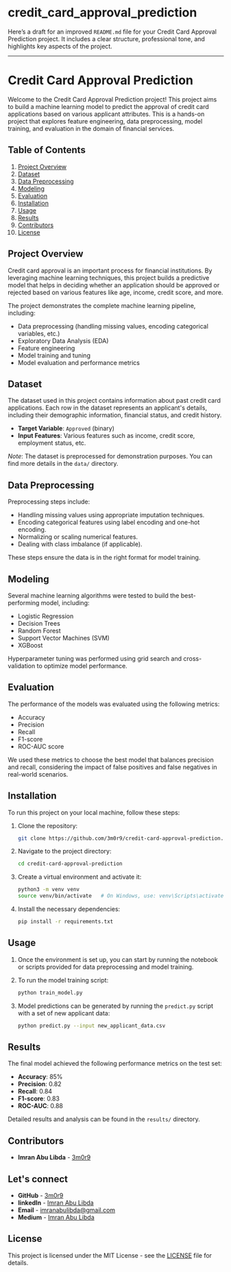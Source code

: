 # credit_card_approval_prediction
Here’s a draft for an improved `README.md` file for your Credit Card Approval Prediction project. It includes a clear structure, professional tone, and highlights key aspects of the project.

---

# Credit Card Approval Prediction

Welcome to the Credit Card Approval Prediction project! This project aims to build a machine learning model to predict the approval of credit card applications based on various applicant attributes. This is a hands-on project that explores feature engineering, data preprocessing, model training, and evaluation in the domain of financial services.

## Table of Contents

1. [Project Overview](#project-overview)
2. [Dataset](#dataset)
3. [Data Preprocessing](#data-preprocessing)
4. [Modeling](#modeling)
5. [Evaluation](#evaluation)
6. [Installation](#installation)
7. [Usage](#usage)
8. [Results](#results)
9. [Contributors](#contributors)
10. [License](#license)

## Project Overview

Credit card approval is an important process for financial institutions. By leveraging machine learning techniques, this project builds a predictive model that helps in deciding whether an application should be approved or rejected based on various features like age, income, credit score, and more.

The project demonstrates the complete machine learning pipeline, including:
- Data preprocessing (handling missing values, encoding categorical variables, etc.)
- Exploratory Data Analysis (EDA)
- Feature engineering
- Model training and tuning
- Model evaluation and performance metrics

## Dataset

The dataset used in this project contains information about past credit card applications. Each row in the dataset represents an applicant's details, including their demographic information, financial status, and credit history.

- **Target Variable**: `Approved` (binary)
- **Input Features**: Various features such as income, credit score, employment status, etc.

*Note*: The dataset is preprocessed for demonstration purposes. You can find more details in the `data/` directory.

## Data Preprocessing

Preprocessing steps include:
- Handling missing values using appropriate imputation techniques.
- Encoding categorical features using label encoding and one-hot encoding.
- Normalizing or scaling numerical features.
- Dealing with class imbalance (if applicable).

These steps ensure the data is in the right format for model training.

## Modeling

Several machine learning algorithms were tested to build the best-performing model, including:
- Logistic Regression
- Decision Trees
- Random Forest
- Support Vector Machines (SVM)
- XGBoost

Hyperparameter tuning was performed using grid search and cross-validation to optimize model performance.

## Evaluation

The performance of the models was evaluated using the following metrics:
- Accuracy
- Precision
- Recall
- F1-score
- ROC-AUC score

We used these metrics to choose the best model that balances precision and recall, considering the impact of false positives and false negatives in real-world scenarios.

## Installation

To run this project on your local machine, follow these steps:

1. Clone the repository:
   ```bash
   git clone https://github.com/3m0r9/credit-card-approval-prediction.git
   ```
2. Navigate to the project directory:
   ```bash
   cd credit-card-approval-prediction
   ```
3. Create a virtual environment and activate it:
   ```bash
   python3 -m venv venv
   source venv/bin/activate   # On Windows, use: venv\Scripts\activate
   ```
4. Install the necessary dependencies:
   ```bash
   pip install -r requirements.txt
   ```

## Usage

1. Once the environment is set up, you can start by running the notebook or scripts provided for data preprocessing and model training.

2. To run the model training script:
   ```bash
   python train_model.py
   ```

3. Model predictions can be generated by running the `predict.py` script with a set of new applicant data:
   ```bash
   python predict.py --input new_applicant_data.csv
   ```

## Results

The final model achieved the following performance metrics on the test set:
- **Accuracy**: 85%
- **Precision**: 0.82
- **Recall**: 0.84
- **F1-score**: 0.83
- **ROC-AUC**: 0.88

Detailed results and analysis can be found in the `results/` directory.

## Contributors

- **Imran Abu Libda** - [3m0r9](https://github.com/3m0r9)

## Let's connect

- **GitHub** - [3m0r9](https://github.com/3m0r9)
- **linkedIn** - [Imran Abu Libda]([https://github.com/3m0r9](https://www.linkedin.com/in/imran-abu-libda/))
- **Email** - [imranabulibda@gmail.com](mailto:imranabulibda@gmail.com)
- **Medium** - [Imran Abu Libda](https://medium.com/@imranabulibda_23845)

## License

This project is licensed under the MIT License - see the [LICENSE](LICENSE) file for details.
